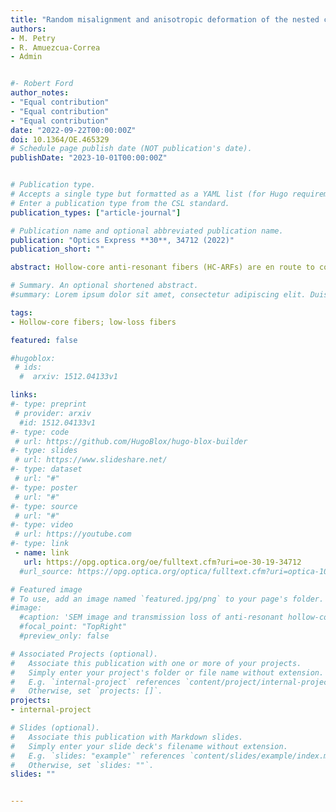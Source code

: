```yaml
---
title: "Random misalignment and anisotropic deformation of the nested cladding elements in hollow-core anti-resonant fibers"
authors:
- M. Petry
- R. Amuezcua-Correa
- Admin


#- Robert Ford
author_notes:
- "Equal contribution"
- "Equal contribution"
- "Equal contribution"
date: "2022-09-22T00:00:00Z"
doi: 10.1364/OE.465329
# Schedule page publish date (NOT publication's date).
publishDate: "2023-10-01T00:00:00Z"


# Publication type.
# Accepts a single type but formatted as a YAML list (for Hugo requirements).
# Enter a publication type from the CSL standard.
publication_types: ["article-journal"]

# Publication name and optional abbreviated publication name.
publication: "Optics Express **30**, 34712 (2022)"
publication_short: ""

abstract: Hollow-core anti-resonant fibers (HC-ARFs) are en route to compete with and surpass the transmission performance of standard single-mode fibers (SSMFs). Recently, nested cladding elements emerged as a key enabler in reaching ultra-low transmission losses over a wide bandwidth. However, implementing nested geometry features poses a great challenge even in the current state-of-the-art fiber fabrication technology, often leading to structural imperfections, which ultimately worsen overall fiber performance. This article provides insights into the impact of fabrication-based perturbations of the cladding elements on the transmission performance and identifies areas of highest susceptibility. The impact of random outer and nested cladding tube misalignments as well as their anisotropic deformation on the propagation loss is analyzed based on observations of experimentally fabricated fibers. A dominance of the deformation effect over the misalignment effect is observed, with higher-order modes (HOMs) being affected one order of magnitude stronger than the fundamental mode (FM). The impact on propagation loss by structural perturbations is highly wavelength dependent, ranging from negligibly small values up to loss increases of 65% and 850% for FM and HOM propagation, respectively. The investigations are directly linked to fabrication metrics and therefore pave the way for assessing, predicting, and improving the transmission quality of fabricated hollow-core fibers.

# Summary. An optional shortened abstract.
#summary: Lorem ipsum dolor sit amet, consectetur adipiscing elit. Duis posuere tellus ac convallis placerat. Proin tincidunt magna sed ex sollicitudin condimentum.

tags:
- Hollow-core fibers; low-loss fibers

featured: false

#hugoblox:
 # ids:
  #  arxiv: 1512.04133v1

links:
#- type: preprint
 # provider: arxiv
  #id: 1512.04133v1
#- type: code
 # url: https://github.com/HugoBlox/hugo-blox-builder
#- type: slides
 # url: https://www.slideshare.net/
#- type: dataset
 # url: "#"
#- type: poster
 # url: "#"
#- type: source
 # url: "#"
#- type: video
 # url: https://youtube.com
#- type: link
 - name: link
   url: https://opg.optica.org/oe/fulltext.cfm?uri=oe-30-19-34712
  #url_source: https://opg.optica.org/optica/fulltext.cfm?uri=optica-10-10-1253

# Featured image
# To use, add an image named `featured.jpg/png` to your page's folder. 
#image:
  #caption: 'SEM image and transmission loss of anti-resonant hollow-core fiber'
  #focal_point: "TopRight"
  #preview_only: false

# Associated Projects (optional).
#   Associate this publication with one or more of your projects.
#   Simply enter your project's folder or file name without extension.
#   E.g. `internal-project` references `content/project/internal-project/index.md`.
#   Otherwise, set `projects: []`.
projects:
- internal-project

# Slides (optional).
#   Associate this publication with Markdown slides.
#   Simply enter your slide deck's filename without extension.
#   E.g. `slides: "example"` references `content/slides/example/index.md`.
#   Otherwise, set `slides: ""`.
slides: ""


---
```

